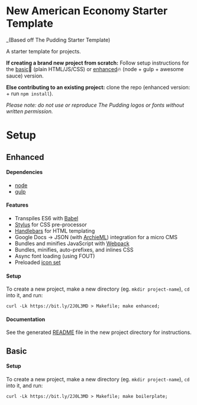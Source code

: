 # New American Economy Starter Template 
_(Based off The Pudding Starter Template)

A starter template for projects.

**If creating a brand new project from scratch:** Follow setup instructions for the [basic](#basic):bread: (plain HTML/JS/CSS) or [enhanced](#enhanced):fire: (node + gulp + awesome sauce) version.

**Else contributing to an existing project:** clone the repo (enhanced version: + run `npm install`).

_Please note: do not use or reproduce The Pudding logos or fonts without written permission._

# Setup

## Enhanced

#### Dependencies

* [node](http://nodejs.org)
* [gulp](http://gulpjs.com)

#### Features

* Transpiles ES6 with [Babel](http://babeljs.io)
* [Stylus](http://stylus-lang.com/) for CSS pre-processor
* [Handlebars](http://handlebarsjs.com/) for HTML templating
* Google Docs -> JSON (with [ArchieML](http://archieml.org/)) integration for a micro CMS
* Bundles and minifies JavaScript with [Webpack](http://webpack.js.org)
* Bundles, minifies, auto-prefixes, and inlines CSS
* Async font loading (using FOUT)
* Preloaded [icon set](https://feathericons.com/)

#### Setup

To create a new project, make a new directory (eg. `mkdir project-name`), `cd` into it, and run:

```
curl -Lk https://bit.ly/2J0L3MD > Makefile; make enhanced;
```

#### Documentation

See the generated [README](https://github.com/polygraph-cool/starter/blob/master/README.story.md#development) file in the new project directory for instructions.

## Basic

#### Setup

To create a new project, make a new directory (eg. `mkdir project-name`), `cd` into it, and run:

```
curl -Lk https://bit.ly/2J0L3MD > Makefile; make boilerplate;
```
